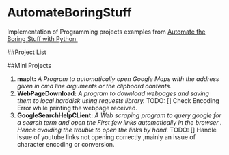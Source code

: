 # AutomateBoringStuff
Implementation of Programming projects examples from [Automate the Boring Stuff with Python.](https://automatetheboringstuff.com/)

##Project List

##Mini Projects

1. __mapIt:__    *A Program to automatically open Google Maps with the address given in cmd line arguments or the clipboard contents.*  
2. __WebPageDownload:__  *A program to download webpages and saving them to local harddisk using requests library.*
  TODO: 
    [] Check Encoding Error while printing the webpage received.  
3. __GoogleSearchHelpCLient:__ *A Web scraping program to query google for a search term and open the First few links automatically in the browser . Hence avoiding the trouble to open the links by hand.*
  TODO:
    [] Handle issue of youtube links not opening correctly ,mainly an issue of character encoding or conversion.
  
 
